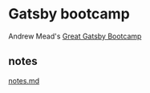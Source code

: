 # Gatsby bootcamp

Andrew Mead's [Great Gatsby Bootcamp](https://www.youtube.com/watch?v=8t0vNu2fCCM)

## notes

[notes.md](https://github.com/jistjoalal/gatsby-bootcamp/blob/master/notes.md)
